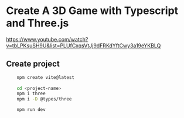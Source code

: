 # Create A 3D Game with Typescript and Three.js

https://www.youtube.com/watch?v=tbLPKsuSH9U&list=PLUfCxqsVtJj9dFRKdYftCwy3a19eYKBLQ

## Create project

```bash
    npm create vite@latest
    
    cd <project-name>
    npm i three 
    npm i -D @types/three

    npm run dev
```
